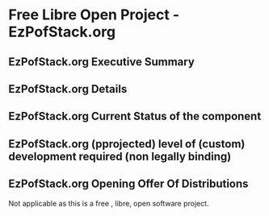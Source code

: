 
# Free Libre Open Project - EzPofStack.org

## EzPofStack.org Executive Summary

## EzPofStack.org Details

## EzPofStack.org Current Status of the component 

## EzPofStack.org (pprojected) level of (custom) development required (non legally binding)

## EzPofStack.org Opening Offer Of Distributions 

Not applicable as this is a free , libre, open software project. 